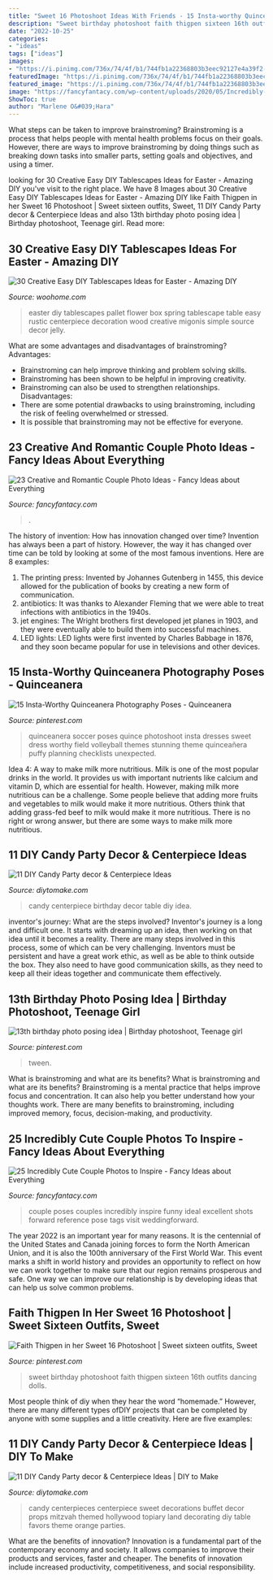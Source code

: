 ```yaml
---
title: "Sweet 16 Photoshoot Ideas With Friends - 15 Insta-worthy Quinceanera Photography Poses"
description: "Sweet birthday photoshoot faith thigpen sixteen 16th outfits dancing dolls"
date: "2022-10-25"
categories:
- "ideas"
tags: ["ideas"]
images:
- "https://i.pinimg.com/736x/74/4f/b1/744fb1a22368803b3eec92127e4a39f2--quinceanera-photography-quinceanera-photoshoot-poses.jpg"
featuredImage: "https://i.pinimg.com/736x/74/4f/b1/744fb1a22368803b3eec92127e4a39f2--quinceanera-photography-quinceanera-photoshoot-poses.jpg"
featured_image: "https://i.pinimg.com/736x/74/4f/b1/744fb1a22368803b3eec92127e4a39f2--quinceanera-photography-quinceanera-photoshoot-poses.jpg"
image: "https://fancyfantacy.com/wp-content/uploads/2020/05/Incredibly-Cute-Couple-Photos-to-Inspire-21.jpg"
ShowToc: true
author: "Marlene O&#039;Hara"
---
```



What steps can be taken to improve brainstroming?
Brainstroming is a process that helps people with mental health problems focus on their goals. However, there are ways to improve brainstroming by doing things such as breaking down tasks into smaller parts, setting goals and objectives, and using a timer.

	

		
looking for 30 Creative Easy DIY Tablescapes Ideas for Easter - Amazing DIY you've visit to the right place. We have 8 Images about 30 Creative Easy DIY Tablescapes Ideas for Easter - Amazing DIY like Faith Thigpen in her Sweet 16 Photoshoot | Sweet sixteen outfits, Sweet, 11 DIY Candy Party decor &amp; Centerpiece Ideas and also 13th birthday photo posing idea | Birthday photoshoot, Teenage girl. Read more:
		
    
## 30 Creative Easy DIY Tablescapes Ideas For Easter - Amazing DIY

<img loading=lazy src="http://www.woohome.com/wp-content/uploads/2014/04/diy-easter-Tablescapes-4.jpg" onerror="this.onerror=null;this.src='https://tse3.mm.bing.net/th?id=OIP.5ipwIpC2gcWLkwMoIzL4hAHaLG&amp;pid=15.1';" alt="30 Creative Easy DIY Tablescapes Ideas for Easter - Amazing DIY">

_Source: woohome.com_

>easter diy tablescapes pallet flower box spring tablescape table easy rustic centerpiece decoration wood creative migonis simple source decor jelly. 

	

What are some advantages and disadvantages of brainstroming?
Advantages: 
- Brainstroming can help improve thinking and problem solving skills. 
- Brainstroming has been shown to be helpful in improving creativity. 
- Brainstroming can also be used to strengthen relationships.
Disadvantages: 
- There are some potential drawbacks to using brainstroming, including the risk of feeling overwhelmed or stressed. 
- It is possible that brainstroming may not be effective for everyone.

    
## 23 Creative And Romantic Couple Photo Ideas - Fancy Ideas About Everything

<img loading=lazy src="https://fancyfantacy.com/wp-content/uploads/2020/01/Creative-and-Romantic-Couple-Photo-Ideas-19.jpg" onerror="this.onerror=null;this.src='https://tse2.mm.bing.net/th?id=OIP.FtlAQZkNFpiLuYTFfDptNgAAAA&amp;pid=15.1';" alt="23 Creative and Romantic Couple Photo Ideas - Fancy Ideas about Everything">

_Source: fancyfantacy.com_

>. 

	

The history of invention: How has innovation changed over time?
Invention has always been a part of history. However, the way it has changed over time can be told by looking at some of the most famous inventions. Here are 8 examples:
1. The printing press: Invented by Johannes Gutenberg in 1455, this device allowed for the publication of books by creating a new form of communication.
2. antibiotics: It was thanks to Alexander Fleming that we were able to treat infections with antibiotics in the 1940s.
3. jet engines: The Wright brothers first developed jet planes in 1903, and they were eventually able to build them into successful machines.
4. LED lights: LED lights were first invented by Charles Babbage in 1876, and they soon became popular for use in televisions and other devices.

    
## 15 Insta-Worthy Quinceanera Photography Poses - Quinceanera

<img loading=lazy src="https://i.pinimg.com/736x/74/4f/b1/744fb1a22368803b3eec92127e4a39f2--quinceanera-photography-quinceanera-photoshoot-poses.jpg" onerror="this.onerror=null;this.src='https://tse4.mm.bing.net/th?id=OIP.31eivM6vyDDDHdHUgNeTbgHaLE&amp;pid=15.1';" alt="15 Insta-Worthy Quinceanera Photography Poses - Quinceanera">

_Source: pinterest.com_

>quinceanera soccer poses quince photoshoot insta dresses sweet dress worthy field volleyball themes stunning theme quinceañera puffy planning checklists unexpected. 

	

Idea 4: A way to make milk more nutritious.
Milk is one of the most popular drinks in the world. It provides us with important nutrients like calcium and vitamin D, which are essential for health. However, making milk more nutritious can be a challenge. Some people believe that adding more fruits and vegetables to milk would make it more nutritious. Others think that adding grass-fed beef to milk would make it more nutritious. There is no right or wrong answer, but there are some ways to make milk more nutritious.

    
## 11 DIY Candy Party Decor &amp; Centerpiece Ideas

<img loading=lazy src="https://www.diytomake.com/wp-content/uploads/2015/10/party-candy-table-ideas.jpg" onerror="this.onerror=null;this.src='https://tse4.mm.bing.net/th?id=OIP.2x54MlD0ceWCK3V_qVncxwHaFE&amp;pid=15.1';" alt="11 DIY Candy Party decor &amp; Centerpiece Ideas">

_Source: diytomake.com_

>candy centerpiece birthday decor table diy idea. 

	

inventor's journey: What are the steps involved?
Inventor's journey is a long and difficult one. It starts with dreaming up an idea, then working on that idea until it becomes a reality. There are many steps involved in this process, some of which can be very challenging. Inventors must be persistent and have a great work ethic, as well as be able to think outside the box. They also need to have good communication skills, as they need to keep all their ideas together and communicate them effectively.

    
## 13th Birthday Photo Posing Idea | Birthday Photoshoot, Teenage Girl

<img loading=lazy src="https://i.pinimg.com/736x/20/b3/28/20b328f8b382c325995ccd1202eb16fd.jpg" onerror="this.onerror=null;this.src='https://tse2.mm.bing.net/th?id=OIP.IZMD5A0QBQs_zKASLSwyCwHaLJ&amp;pid=15.1';" alt="13th birthday photo posing idea | Birthday photoshoot, Teenage girl">

_Source: pinterest.com_

>tween. 

	

What is brainstroming and what are its benefits?
What is brainstroming and what are its benefits? Brainstroming is a mental practice that helps improve focus and concentration. It can also help you better understand how your thoughts work. There are many benefits to brainstroming, including improved memory, focus, decision-making, and productivity.

    
## 25 Incredibly Cute Couple Photos To Inspire - Fancy Ideas About Everything

<img loading=lazy src="https://fancyfantacy.com/wp-content/uploads/2020/05/Incredibly-Cute-Couple-Photos-to-Inspire-21.jpg" onerror="this.onerror=null;this.src='https://tse3.mm.bing.net/th?id=OIP.DzYAcqCB9OofCmllvmxS1wHaLG&amp;pid=15.1';" alt="25 Incredibly Cute Couple Photos to Inspire - Fancy Ideas about Everything">

_Source: fancyfantacy.com_

>couple poses couples incredibly inspire funny ideal excellent shots forward reference pose tags visit weddingforward. 

	

The year 2022 is an important year for many reasons. It is the centennial of the United States and Canada joining forces to form the North American Union, and it is also the 100th anniversary of the First World War. This event marks a shift in world history and provides an opportunity to reflect on how we can work together to make sure that our region remains prosperous and safe. One way we can improve our relationship is by developing ideas that can help us solve common problems.

    
## Faith Thigpen In Her Sweet 16 Photoshoot | Sweet Sixteen Outfits, Sweet

<img loading=lazy src="https://i.pinimg.com/736x/94/da/8b/94da8bc0a16b4d827cc8c56fcad3bea6--sweet-sixteen-sweet--photoshoot-ideas.jpg" onerror="this.onerror=null;this.src='https://tse1.mm.bing.net/th?id=OIP.PDasrGoFEpgV-1pi-_OFeAHaKm&amp;pid=15.1';" alt="Faith Thigpen in her Sweet 16 Photoshoot | Sweet sixteen outfits, Sweet">

_Source: pinterest.com_

>sweet birthday photoshoot faith thigpen sixteen 16th outfits dancing dolls. 

	

Most people think of diy when they hear the word “homemade.” However, there are many different types ofDIY projects that can be completed by anyone with some supplies and a little creativity. Here are five examples:

    
## 11 DIY Candy Party Decor &amp; Centerpiece Ideas | DIY To Make

<img loading=lazy src="http://www.diytomake.com/wp-content/uploads/2015/10/Candy-Centerpieces-For-Sweet.jpg" onerror="this.onerror=null;this.src='https://tse3.mm.bing.net/th?id=OIP.Qvs1L0Z_pgKRzsjEo5oxrwHaFb&amp;pid=15.1';" alt="11 DIY Candy Party decor &amp; Centerpiece Ideas | DIY to Make">

_Source: diytomake.com_

>candy centerpieces centerpiece sweet decorations buffet decor props mitzvah themed hollywood topiary land decorating diy table favors theme orange parties. 

	

What are the benefits of innovation?
Innovation is a fundamental part of the contemporary economy and society. It allows companies to improve their products and services, faster and cheaper. The benefits of innovation include increased productivity, competitiveness, and social responsibility.

